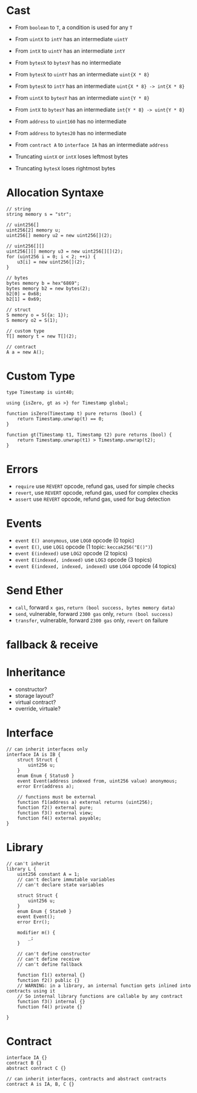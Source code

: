 # Cast

- From `boolean` to `T`, a condition is used for any `T`

- From `uintX` to `intY` has an intermediate `uintY`
- From `intX` to `uintY` has an intermediate `intY`

- From `bytesX` to `bytesY` has no intermediate

- From `bytesX` to `uintY` has an intermediate `uint{X * 8}`
- From `bytesX` to `intY` has an intermediate `uint{X * 8} -> int{X * 8}`

- From `uintX` to `bytesY` has an intermediate `uint{Y * 8}`
- From `intX` to `bytesY` has an intermediate `int{Y * 8} -> uint{Y * 8}`

- From `address` to `uint160` has no intermediate
- From `address` to `bytes20` has no intermediate

- From `contract A` to `interface IA` has an intermediate `address`

- Truncating `uintX` or `intX` loses leftmost bytes
- Truncating `bytesX` loses rightmost bytes

# Allocation Syntaxe

```solidity
// string
string memory s = "str";

// uint256[]
uint256[2] memory u;
uint256[] memory u2 = new uint256[](2);

// uint256[][]
uint256[][] memory u3 = new uint256[][](2);
for (uint256 i = 0; i < 2; ++i) {
    u3[i] = new uint256[](2);
}

// bytes
bytes memory b = hex"6869";
bytes memory b2 = new bytes(2);
b2[0] = 0x68;
b2[1] = 0x69;

// struct
S memory o = S({a: 1});
S memory o2 = S(1);

// custom type
T[] memory t = new T[](2);

// contract
A a = new A();
```

# Custom Type

```solidity
type Timestamp is uint40;

using {isZero, gt as >} for Timestamp global;

function isZero(Timestamp t) pure returns (bool) {
    return Timestamp.unwrap(t) == 0;
}

function gt(Timestamp t1, Timestamp t2) pure returns (bool) {
    return Timestamp.unwrap(t1) > Timestamp.unwrap(t2);
}
```

# Errors

- `require` use `REVERT` opcode, refund gas, used for simple checks
- `revert`, use `REVERT` opcode, refund gas, used for complex checks
- `assert` use `REVERT` opcode, refund gas, used for bug detection

# Events

- `event E() anonymous`, use `LOG0` opcode (0 topic)
- `event E()`, use `LOG1` opcode (1 topic: `keccak256("E()")`)
- `event E(indexed)` use `LOG2` opcode (2 topics)
- `event E(indexed, indexed)` use `LOG3` opcode (3 topics)
- `event E(indexed, indexed, indexed)` use `LOG4` opcode (4 topics)

# Send Ether

- `call`, forward `x gas`, `return (bool success, bytes memory data)`
- `send`, vulnerable, forward `2300 gas` only, `return (bool success)`
- `transfer`, vulnerable, forward `2300 gas` only, `revert` on failure

# fallback & receive

# Inheritance

- constructor?
- storage layout?
- virtual contract?
- override, virtuale?

# Interface

```solidity
// can inherit interfaces only
interface IA is IB {
    struct Struct {
        uint256 u;
    }
    enum Enum { Status0 }
    event Event(address indexed from, uint256 value) anonymous;
    error Err(address a);

    // functions must be external
    function f1(address a) external returns (uint256);
    function f2() external pure;
    function f3() external view;
    function f4() external payable;
}
```

# Library

```solidity
// can't inherit
library L {
    uint256 constant A = 1;
    // can't declare immutable variables
    // can't declare state variables

    struct Struct {
        uint256 u;
    }
    enum Enum { State0 }
    event Event();
    error Err();

    modifier m() {
        _;
    }

    // can't define constructor
    // can't define receive
    // can't define fallback

    function f1() external {}
    function f2() public {}
    // WARNING: in a library, an internal function gets inlined into contracts using it
    // So internal library functions are callable by any contract
    function f3() internal {}
    function f4() private {}

}
```

# Contract

```solidity
interface IA {}
contract B {}
abstract contract C {}

// can inherit interfaces, contracts and abstract contracts
contract A is IA, B, C {}
```
